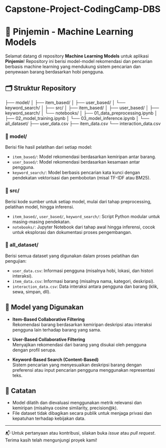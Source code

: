 # Capstone-Project-CodingCamp-DBS
# 🤖 Pinjemin - Machine Learning Models

Selamat datang di repository **Machine Learning Models** untuk aplikasi **Pinjemin**! Repository ini berisi model-model rekomendasi dan pencarian berbasis machine learning yang mendukung sistem pencarian dan penyewaan barang berdasarkan hobi pengguna.

## 🗂 Struktur Repository
├── model/
│ ├── item_based/
│ ├── user_based/
│ └── keyword_search/
│
├── src/
│ ├── item_based/
│ ├── user_based/
│ ├── keyword_search/
│ └── notebooks/
│ ├── 01_data_preprocessing.ipynb
│ ├── 02_model_training.ipynb
│ └── 03_model_inference.ipynb
│
└── all_dataset/
├── user_data.csv
├── item_data.csv
└── interaction_data.csv


### 📁 model/
Berisi file hasil pelatihan dari setiap model:

- `item_based/`: Model rekomendasi berdasarkan kemiripan antar barang.
- `user_based/`: Model rekomendasi berdasarkan kesamaan antar pengguna.
- `keyword_search/`: Model berbasis pencarian kata kunci dengan pendekatan vektorisasi dan pembobotan (misal TF-IDF atau BM25).

### 📁 src/
Berisi kode sumber untuk setiap model, mulai dari tahap preprocessing, pelatihan model, hingga inferensi.

- `item_based/`, `user_based/`, `keyword_search/`: Script Python modular untuk masing-masing pendekatan.
- `notebooks/`: Jupyter Notebook dari tahap awal hingga inferensi, cocok untuk eksplorasi dan dokumentasi proses pengembangan.

### 📁 all_dataset/
Berisi semua dataset yang digunakan dalam proses pelatihan dan pengujian:

- `user_data.csv`: Informasi pengguna (misalnya hobi, lokasi, dan histori interaksi).
- `item_data.csv`: Informasi barang (misalnya nama, kategori, deskripsi).
- `interaction_data.csv`: Data interaksi antara pengguna dan barang (klik, sewa, simpan, dll).

## 🧠 Model yang Digunakan

- **Item-Based Collaborative Filtering**  
  Rekomendasi barang berdasarkan kemiripan deskripsi atau interaksi pengguna lain terhadap barang yang sama.

- **User-Based Collaborative Filtering**  
  Menyajikan rekomendasi dari barang yang disukai oleh pengguna dengan profil serupa.

- **Keyword-Based Search (Content-Based)**  
  Sistem pencarian yang menyesuaikan deskripsi barang dengan preferensi atau input pencarian pengguna menggunakan representasi teks.

## 📌 Catatan

- Model dilatih dan dievaluasi menggunakan metrik relevansi dan kemiripan (misalnya cosine similarity, precision@k).
- File dataset tidak dibagikan secara publik untuk menjaga privasi dan kepatuhan terhadap kebijakan data.

---

📬 Untuk pertanyaan atau kontribusi, silakan buka *issue* atau *pull request*.  
Terima kasih telah mengunjungi proyek kami!


